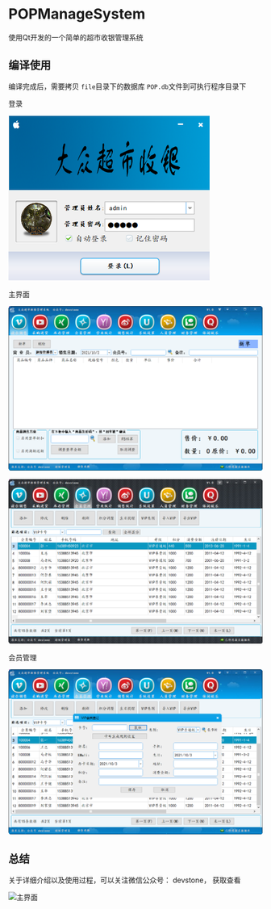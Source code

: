 # POPManageSystem
使用Qt开发的一个简单的超市收银管理系统


## 编译使用

编译完成后，需要拷贝 `file`目录下的数据库 `POP.db`文件到可执行程序目录下


登录

![登录界面](./screen/login.png)

主界面

![主界面](./screen/mainFrame.png)

![主界面](./screen/mainFrame2.png)


会员管理

![主界面](./screen/memberMgr.png)

## 总结

关于详细介绍以及使用过程，可以关注微信公众号： devstone， 获取查看


![主界面](./image/logo.png)
